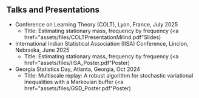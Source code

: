 ## Talks and Presentations

* Conference on Learning Theory (COLT), Lyon, France, July 2025
  * Title: Estimating stationary mass, frequency by frequency (<a href="assets/files/COLTPresentationMilind.pdf"Slides</a>)
* International Indian Statistical Association (IISA) Conference, Linclon, Nebraska, June 2025
  * Title: Estimating stationary mass, frequency by frequency (<a href="assets/files/IISA_Poster.pdf"Poster</a>)
* Georgia Statistics Day, Atlanta, Georgia, Oct 2024
  * Title: Multiscale replay: A robust algorithm for stochastic variational inequalities with a Markovian buffer (<a href="assets/files/GSD_Poster.pdf"Poster</a>)
